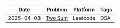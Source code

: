 | Date | Problem | Platform | Tags |
|------|---------|----------|------|
| 2025-04-08 | [Two Sum](.\2025-04-08\two_sum.md) | Leetcode | DSA |
